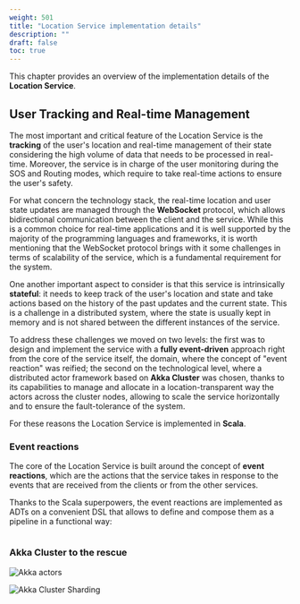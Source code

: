 ```yaml
---
weight: 501
title: "Location Service implementation details"
description: ""
draft: false
toc: true
---
```


This chapter provides an overview of the implementation details of the **Location Service**.

## User Tracking and Real-time Management

The most important and critical feature of the Location Service is the **tracking** of the user's location and real-time management of their  state considering the high volume of data that needs to be processed in real-time.
Moreover, the service is in charge of the user monitoring during the SOS and Routing modes, which require to take real-time actions to ensure the user's safety.

For what concern the technology stack, the real-time location and user state updates are managed through the **WebSocket** protocol, which allows bidirectional communication between the client and the service.
While this is a common choice for real-time applications and it is well supported by the majority of the programming languages and frameworks, it is worth mentioning that the WebSocket protocol brings with it some challenges in terms of scalability of the service, which is a fundamental requirement for the system.

One another important aspect to consider is that this service is intrinsically **stateful**: it needs to keep track of the user's location and state and take actions based on the history of the past updates and the current state.
This is a challenge in a distributed system, where the state is usually kept in memory and is not shared between the different instances of the service.

To address these challenges we moved on two levels: the first was to design and implement the service with a **fully event-driven** approach right from the core of the service itself, the domain, where the concept of "event reaction" was reified; the second on the technological level, where a distributed actor framework based on **Akka Cluster** was chosen, thanks to its capabilities to manage and allocate in a location-transparent way the actors across the cluster nodes, allowing to scale the service horizontally and to ensure the fault-tolerance of the system.

For these reasons the Location Service is implemented in **Scala**.

### Event reactions

The core of the Location Service is built around the concept of **event reactions**, which are the actions that the service takes in response to the events that are received from the clients or from the other services.

Thanks to the Scala superpowers, the event reactions are implemented as ADTs on a convenient DSL that allows to define and compose them as a pipeline in a functional way:

```scala

```

### Akka Cluster to the rescue

![Akka actors](/images/ls-actors.svg)

![Akka Cluster Sharding](/images/ls-sharding.svg)
